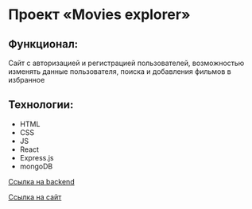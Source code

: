 # Проект «Movies explorer»

## Функционал: 
Сайт с авторизацией и регистрацией пользователей, возможностью изменять данные 
пользователя, поиска и добавления фильмов в избранное

## Технологии: 
* HTML 
* CSS 
* JS 
* React 
* Express.js 
* mongoDB

[Ссылка на backend](https://github.com/KVADRAT-1/movies-explorer-api)

[Ссылка на сайт](https://github.com/KVADRAT-1/movies-explorer-frontend)
